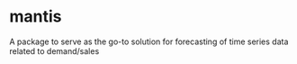 # mantis
A package to serve as the go-to solution for forecasting of time series data related to demand/sales
